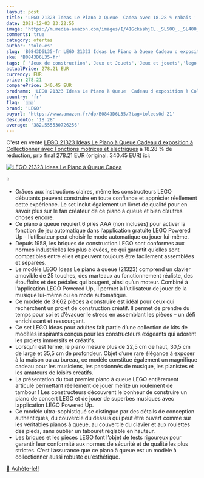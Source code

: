 ```yaml
---
layout: post
title: 'LEGO 21323 Ideas Le Piano à Queue  Cadea avec 18.28 % rabais '
date: 2021-12-03 23:22:55
image: 'https://m.media-amazon.com/images/I/41GckashjCL._SL500_._SL400_.jpg'
comments: true
category: ofertas
author: 'tole.es'
slug: 'B0843D6L35-fr LEGO 21323 Ideas Le Piano à Queue Cadeau d exposition à...'
sku: 'B0843D6L35-fr'
tags: [ 'Jeux de construction','Jeux et Jouets','Jeux et jouets','lego', ]
actualPrice: 278.21 EUR
currency: EUR
price: 278.21
comparePrice: 340.45 EUR
prodname: 'LEGO 21323 Ideas Le Piano à Queue  Cadeau d exposition à Collectionner avec Fonctions motrices et électriques'
country: 'fr'
flag: '🇫🇷'
brand: 'LEGO'
buyurl: 'https://www.amazon.fr/dp/B0843D6L35/?tag=tolees0d-21'
descuento: '18.28'
average: '382.555530726256'
---
```


C'est en vente [LEGO 21323 Ideas Le Piano à Queue  Cadeau d exposition à Collectionner avec Fonctions motrices et électriques](https://www.amazon.fr/dp/B0843D6L35/?tag=tolees0d-21)  à  18.28 % de réduction, prix final  278.21 EUR (original: 340.45 EUR) ici:

[![LEGO 21323 Ideas Le Piano à Queue  Cadea](https://m.media-amazon.com/images/I/41GckashjCL._SL500_._SL400_.jpg)](https://www.amazon.fr/dp/B0843D6L35/?tag=tolees0d-21)

ℹ️:

- Grâces aux instructions claires, même les constructeurs LEGO débutants peuvent construire en toute confiance et apprécier réellement cette expérience. Le set inclut également un livret de qualité pour en savoir plus sur le fan créateur de ce piano à queue et bien d’autres choses encore.
- Ce piano à queue requiert 6 piles AAA (non incluses) pour activer la fonction de jeu automatique dans l’application gratuite LEGO Powered Up - l’utilisateur peut choisir le mode automatique ou jouer lui-même.
- Depuis 1958, les briques de construction LEGO sont conformes aux normes industrielles les plus élevées, ce qui garantit qu’elles sont compatibles entre elles et peuvent toujours être facilement assemblées et séparées.
- Le modèle LEGO Ideas Le piano à queue (21323) comprend un clavier amovible de 25 touches, des marteaux au fonctionnement réaliste, des étouffoirs et des pédales qui bougent, ainsi qu’un moteur. Combiné à l’application LEGO Powered Up, il permet à l’utilisateur de jouer de la musique lui-même ou en mode automatique.
- Ce modèle de 3 662 pièces à construire est idéal pour ceux qui recherchent un projet de construction créatif. Il permet de prendre du temps pour soi et d’évacuer le stress en assemblant les pièces – un défi enrichissant et ressourçant.
- Ce set LEGO Ideas pour adultes fait partie d’une collection de kits de modèles inspirants conçus pour les constructeurs exigeants qui adorent les projets immersifs et créatifs.
- Lorsqu’il est fermé, le piano mesure plus de 22,5 cm de haut, 30,5 cm de large et 35,5 cm de profondeur. Objet d’une rare élégance à exposer à la maison ou au bureau, ce modèle constitue également un magnifique cadeau pour les musiciens, les passionnés de musique, les pianistes et les amateurs de loisirs créatifs.
- La présentation du tout premier piano à queue LEGO entièrement articulé permettant réellement de jouer mérite un roulement de tambour ! Les constructeurs découvrent le bonheur de construire un piano de concert LEGO et de jouer de superbes musiques avec lapplication LEGO Powered Up.
- Ce modèle ultra-sophistiqué se distingue par des détails de conception authentiques, du couvercle du dessus qui peut être ouvert comme sur les véritables pianos à queue, au couvercle du clavier et aux roulettes des pieds, sans oublier un tabouret réglable en hauteur.
- Les briques et les pièces LEGO font l’objet de tests rigoureux pour garantir leur conformité aux normes de sécurité et de qualité les plus strictes. C’est l’assurance que ce piano à queue est un modèle à collectionner aussi robuste qu’esthétique.

[🛒 Achète-le!!](https://www.amazon.fr/dp/B0843D6L35/?tag=tolees0d-21)
